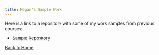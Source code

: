 ```yaml
---
title: Megan's Sample Work
---
```


Here is a link to a repository with some of my work samples from previous courses:

- [Sample Repository](https://github.com/MeganBgit/SampleWork)


[Back to Home](https://MeganBgit.github.io/index)
